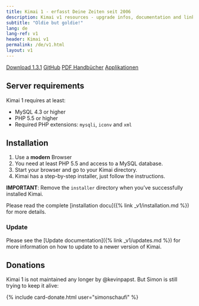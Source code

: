 ```yaml
---
title: Kimai 1 - erfasst Deine Zeiten seit 2006
description: Kimai v1 resources - upgrade infos, documentation and links
subtitle: "Oldie but goldie!"
lang: de
lang-ref: v1
header: Kimai v1
permalink: /de/v1.html
layout: v1
---
```

<a href="{{ site.kimai_v1_repo }}/releases/download/1.3.1/kimai_1.3.1.zip" class="btn btn-primary"><i class="fas fa-download"></i> Download 1.3.1</a>
<a href="{{ site.kimai_v1_repo }}" class="btn btn-primary"><i class="fab fa-github"></i> GitHub</a>
<a href="https://github.com/kimai/manuals/" class="btn btn-primary"><i class="fas fa-book"></i> PDF Handbücher</a>
<a href="{% link _v1/apps.md %}" class="btn btn-primary"><i class="fas fa-cubes"></i> Applikationen</a>

## Server requirements

Kimai 1 requires at least: 

- MySQL 4.3 or higher
- PHP 5.5 or higher
- Required PHP extensions: `mysqli`, `iconv` and `xml`

## Installation

1. Use a **modern** Browser
2. You need at least PHP 5.5 and access to a MySQL database.
3. Start your browser and go to your Kimai directory.
4. Kimai has a step-by-step installer, just follow the instructions.

**IMPORTANT**: Remove the `installer` directory when you’ve successfully installed Kimai.

Please read the complete [installation docu]({% link _v1/installation.md %}) for more details.

### Update

Please see the [Update documentation]({% link _v1/updates.md %}) for more information on how to update to a newer version of Kimai.

## Donations

Kimai 1 is not maintained any longer by @kevinpapst. But Simon is still trying to keep it alive:

{% include card-donate.html user="simonschaufi" %}
